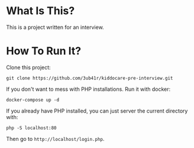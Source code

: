 # What Is This?

This is a project written for an interview.

# How To Run It?

Clone this project:

```
git clone https://github.com/3ub41r/kiddocare-pre-interview.git
```

If you don't want to mess with PHP installations. Run it with docker:

```
docker-compose up -d
```

If you already have PHP installed, you can just server the current directory with:

```
php -S localhost:80
```

Then go to `http://localhost/login.php`.

